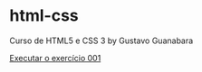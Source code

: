 # html-css
 Curso de HTML5 e CSS 3 by Gustavo Guanabara

<a href="https://gillaercio.github.io/html-css/exercicios/ex001/index.html" target="_blank">Executar o exercício 001</a>